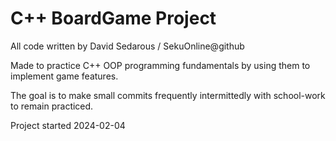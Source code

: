 ﻿# C++ BoardGame Project
 
 All code written by David Sedarous / SekuOnline@github 
 
 Made to practice C++ OOP programming fundamentals by using them to implement game features.
 
 The goal is to make small commits frequently intermittedly with school-work to remain practiced.
 
 Project started 2024-02-04

